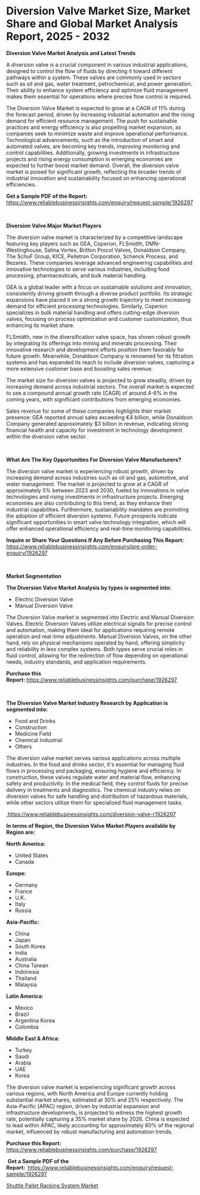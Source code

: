 <p><h1>Diversion Valve Market Size, Market Share and Global Market Analysis Report, 2025 - 2032</h1></p><p><strong>Diversion Valve Market Analysis and Latest Trends</strong></p>
<p><p>A diversion valve is a crucial component in various industrial applications, designed to control the flow of fluids by directing it toward different pathways within a system. These valves are commonly used in sectors such as oil and gas, water treatment, petrochemical, and power generation. Their ability to enhance system efficiency and optimize fluid management makes them essential for operations where precise flow control is required.</p><p>The Diversion Valve Market is expected to grow at a CAGR of 11% during the forecast period, driven by increasing industrial automation and the rising demand for efficient resource management. The push for sustainable practices and energy efficiency is also propelling market expansion, as companies seek to minimize waste and improve operational performance. Technological advancements, such as the introduction of smart and automated valves, are becoming key trends, improving monitoring and control capabilities. Additionally, growing investments in infrastructure projects and rising energy consumption in emerging economies are expected to further boost market demand. Overall, the diversion valve market is poised for significant growth, reflecting the broader trends of industrial innovation and sustainability focused on enhancing operational efficiencies.</p></p>
<p><strong>Get a Sample PDF of the Report:&nbsp;</strong> <a href="https://www.reliablebusinessinsights.com/enquiry/request-sample/1926297?utm_campaign=2207&utm_medium=2&utm_source=Github&utm_content=ia&utm_term=17022025&utm_id=diversion-valve">https://www.reliablebusinessinsights.com/enquiry/request-sample/1926297</a></p>
<p>&nbsp;</p>
<p><strong>Diversion Valve Major Market Players</strong></p>
<p><p>The diversion valve market is characterized by a competitive landscape featuring key players such as GEA, Coperion, FLSmidth, DMN-Westinghouse, Salina Vortex, Britton Procol Valves, Donaldson Company, The SchuF Group, KICE, Pelletron Corporation, Schenck Process, and Bezares. These companies leverage advanced engineering capabilities and innovative technologies to serve various industries, including food processing, pharmaceuticals, and bulk material handling.</p><p>GEA is a global leader with a focus on sustainable solutions and innovation, consistently driving growth through a diverse product portfolio. Its strategic expansions have placed it on a strong growth trajectory to meet increasing demand for efficient processing technologies. Similarly, Coperion specializes in bulk material handling and offers cutting-edge diversion valves, focusing on process optimization and customer customization, thus enhancing its market share.</p><p>FLSmidth, new in the diversification valve space, has shown robust growth by integrating its offerings into mining and minerals processing. Their innovative research and development efforts position them favorably for future growth. Meanwhile, Donaldson Company is renowned for its filtration systems and has expanded its reach to include diversion valves, capturing a more extensive customer base and boosting sales revenue.</p><p>The market size for diversion valves is projected to grow steadily, driven by increasing demand across industrial sectors. The overall market is expected to see a compound annual growth rate (CAGR) of around 4-6% in the coming years, with significant contributions from emerging economies.</p><p>Sales revenue for some of these companies highlights their market presence: GEA reported annual sales exceeding €4 billion, while Donaldson Company generated approximately $3 billion in revenue, indicating strong financial health and capacity for investment in technology development within the diversion valve sector.</p></p>
<p>&nbsp;</p>
<p><strong>What Are The Key Opportunities For Diversion Valve Manufacturers?</strong></p>
<p><p>The diversion valve market is experiencing robust growth, driven by increasing demand across industries such as oil and gas, automotive, and water management. The market is projected to grow at a CAGR of approximately 5% between 2023 and 2030, fueled by innovations in valve technologies and rising investments in infrastructure projects. Emerging economies are also contributing to this trend, as they enhance their industrial capabilities. Furthermore, sustainability mandates are promoting the adoption of efficient diversion systems. Future prospects indicate significant opportunities in smart valve technology integration, which will offer enhanced operational efficiency and real-time monitoring capabilities.</p></p>
<p><strong>Inquire or Share Your Questions If Any Before Purchasing This Report:</strong> <a href="https://www.reliablebusinessinsights.com/enquiry/pre-order-enquiry/1926297?utm_campaign=2207&utm_medium=2&utm_source=Github&utm_content=ia&utm_term=17022025&utm_id=diversion-valve">https://www.reliablebusinessinsights.com/enquiry/pre-order-enquiry/1926297</a></p>
<p>&nbsp;</p>
<p><strong>Market Segmentation</strong></p>
<p><strong>The Diversion Valve Market Analysis by types is segmented into:</strong></p>
<p><ul><li>Electric Diversion Valve</li><li>Manual Diversion Valve</li></ul></p>
<p><p>The Diversion Valve market is segmented into Electric and Manual Diversion Valves. Electric Diversion Valves utilize electrical signals for precise control and automation, making them ideal for applications requiring remote operation and real-time adjustments. Manual Diversion Valves, on the other hand, rely on physical mechanisms operated by hand, offering simplicity and reliability in less complex systems. Both types serve crucial roles in fluid control, allowing for the redirection of flow depending on operational needs, industry standards, and application requirements.</p></p>
<p><strong>Purchase this Report:&nbsp;</strong><a href="https://www.reliablebusinessinsights.com/purchase/1926297?utm_campaign=2207&utm_medium=2&utm_source=Github&utm_content=ia&utm_term=17022025&utm_id=diversion-valve">https://www.reliablebusinessinsights.com/purchase/1926297</a></p>
<p>&nbsp;</p>
<p><strong>The Diversion Valve Market Industry Research by Application is segmented into:</strong></p>
<p><ul><li>Food and Drinks</li><li>Construction</li><li>Medicine Field</li><li>Chemical Industrial</li><li>Others</li></ul></p>
<p><p>The diversion valve market serves various applications across multiple industries. In the food and drinks sector, it's essential for managing fluid flows in processing and packaging, ensuring hygiene and efficiency. In construction, these valves regulate water and material flow, enhancing safety and productivity. In the medical field, they control fluids for precise delivery in treatments and diagnostics. The chemical industry relies on diversion valves for safe handling and distribution of hazardous materials, while other sectors utilize them for specialized fluid management tasks.</p></p>
<p><a href="https://www.reliablebusinessinsights.com/diversion-valve-r1926297?utm_campaign=2207&utm_medium=2&utm_source=Github&utm_content=ia&utm_term=17022025&utm_id=diversion-valve">&nbsp;https://www.reliablebusinessinsights.com/diversion-valve-r1926297</a></p>
<p><strong>In terms of Region, the Diversion Valve Market Players available by Region are:</strong></p>
<p>
    <p> <strong> North America: </strong>
        <ul>
            <li>United States</li>
            <li>Canada</li>
        </ul>
        </p> 
    <p> <strong> Europe: </strong>
        <ul>
            <li>Germany</li>
            <li>France</li>
            <li>U.K.</li>
            <li>Italy</li>
            <li>Russia</li>
        </ul>
        </p> 
    <p> <strong> Asia-Pacific: </strong>
        <ul>
            <li>China</li>
            <li>Japan</li>
            <li>South Korea</li>
            <li>India</li>
            <li>Australia</li>
            <li>China Taiwan</li>
            <li>Indonesia</li>
            <li>Thailand</li>
            <li>Malaysia</li>
        </ul>
        </p> 
    <p> <strong> Latin America: </strong>
        <ul>
            <li>Mexico</li>
            <li>Brazil</li>
            <li>Argentina Korea</li>
            <li>Colombia</li>
        </ul>
        </p> 
    <p> <strong> Middle East & Africa: </strong>
        <ul>
            <li>Turkey</li>
            <li>Saudi</li>
            <li>Arabia</li>
            <li>UAE</li>
            <li>Korea</li>
        </ul>
    </p>
    </p>
<p><p>The diversion valve market is experiencing significant growth across various regions, with North America and Europe currently holding substantial market shares, estimated at 30% and 25% respectively. The Asia-Pacific (APAC) region, driven by industrial expansion and infrastructure developments, is projected to witness the highest growth rate, potentially capturing a 35% market share by 2026. China is expected to lead within APAC, likely accounting for approximately 60% of the regional market, influenced by robust manufacturing and automation trends.</p></p>
<p><strong>Purchase this Report: </strong><a href="https://www.reliablebusinessinsights.com/purchase/1926297?utm_campaign=2207&utm_medium=2&utm_source=Github&utm_content=ia&utm_term=17022025&utm_id=diversion-valve">https://www.reliablebusinessinsights.com/purchase/1926297</a></p>
<p>&nbsp;<strong>Get a Sample PDF of the Report:&nbsp;&nbsp;</strong><a href="https://www.reliablebusinessinsights.com/enquiry/request-sample/1926297?utm_campaign=2207&utm_medium=2&utm_source=Github&utm_content=ia&utm_term=17022025&utm_id=diversion-valve">https://www.reliablebusinessinsights.com/enquiry/request-sample/1926297</a></p>
<p><strong></strong></p>
<p><p><a href="https://github.com/dmitriyvo6rog/Market-Research-Report-List-1/blob/main/shuttle-pallet-racking-system-market.md?utm_campaign=2207&utm_medium=2&utm_source=Github&utm_content=ia&utm_term=17022025&utm_id=diversion-valve">Shuttle Pallet Racking System Market</a></p></p>
